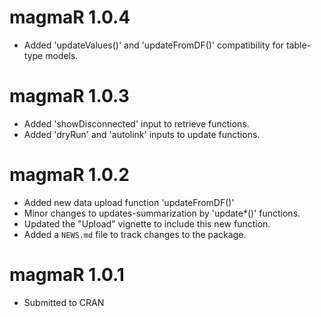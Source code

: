 # magmaR 1.0.4

* Added 'updateValues()' and 'updateFromDF()' compatibility for table-type models.

# magmaR 1.0.3

* Added 'showDisconnected' input to retrieve functions.
* Added 'dryRun' and 'autolink' inputs to update functions.

# magmaR 1.0.2

* Added new data upload function 'updateFromDF()'
* Minor changes to updates-summarization by 'update*()' functions.
* Updated the "Upload" vignette to include this new function.
* Added a `NEWS.md` file to track changes to the package.

# magmaR 1.0.1

* Submitted to CRAN
